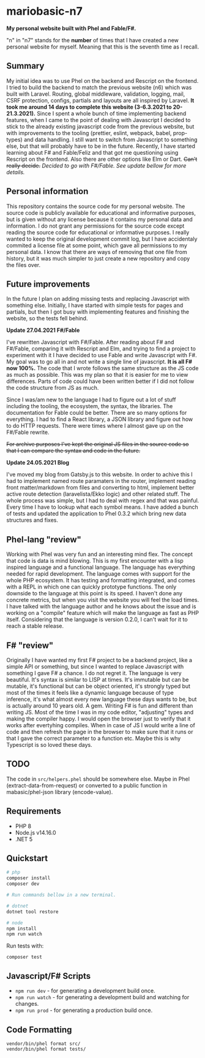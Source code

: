 # mariobasic-n7

**My personal website built with Phel and Fable/F#.**

"n" in "n7" stands for the **number** of times that I have created a new personal website for myself. Meaning that this is the seventh time as I recall.

## Summary

My initial idea was to use Phel on the backend and Rescript on the frontend. I tried to build the backend to match the previous website (n6) which was built with Laravel. Routing, global middleware, validation, logging, mail, CSRF protection, configs, partials and layouts are all inspired by Laravel. **It took me around 14 days to complete this website (3-6.3.2021 to 20-21.3.2021).** Since I spent a whole bunch of time implementing backend features, when I came to the point of dealing with Javascript I decided to stick to the already existing javascript code from the previous website, but with improvements to the tooling (prettier, eslint, webpack, babel, prop-types) and data handling. I still want to switch from Javascript to something else, but that will probably have to be in the future. Recently, I have started learning about F# and Fable/Feliz and that got me questioning using Rescript on the frontend. Also there are other options like Elm or Dart. ~~Can't really decide.~~ _Decided to go with F#/Fable. See update bellow for more details._

## Personal information

This repository contains the source code for my personal website. The source code is publicly available for educational and informative purposes, but is given without any license because it contains my personal data and information. I do not grant any permissions for the source code except reading the source code for educational or informative purposes. I really wanted to keep the original development commit log, but I have accidentaly commited a license file at some point, which gave all permissions to my personal data. I know that there are ways of removing that one file from history, but it was much simpler to just create a new repository and copy the files over.

## Future improvements

In the future I plan on adding missing tests and replacing Javascript with something else. Initially, I have started with simple tests for pages and partials, but then I got busy with implementing features and finishing the website, so the tests fell behind.

**Update 27.04.2021 F#/Fable**

I've rewritten Javascript with F#/Fable. After reading about F# and F#/Fable, comparing it with Rescript and Elm, and trying to find a project to experiment with it I have decided to use Fable and write Javascript with F#. My goal was to go all in and not write a single line of javascript. **It is all F# now 100%.** The code that I wrote follows the same structure as the JS code as much as possible. This was my plan so that it is easier for me to view differences. Parts of code could have been written better if I did not follow the code structure from JS as much.

Since I was/am new to the language I had to figure out a lot of stuff including the tooling, the ecosystem, the syntax, the libraries. The documentation for Fable could be better. There are so many options for everything. I had to find a React library, a JSON library and figure out how to do HTTP requests. There were times where I almost gave up on the F#/Fable rewrite.

~~For archive purposes I've kept the original JS files in the source code so that I can compare the syntax and code in the future.~~

**Update 24.05.2021 Blog**

I've moved my blog from Gatsby.js to this website. In order to achive this I had to implement named route paramaters in the router, implement reading front matter/markdown from files and converting to html, implement better active route detection (laravelista/Ekko logic) and other related stuff. The whole process was simple, but I had to deal with regex and that was painful. Every time I have to lookup what each symbol means. I have added a bunch of tests and updated the application to Phel 0.3.2 which bring new data structures and fixes.

## Phel-lang "review"

Working with Phel was very fun and an interesting mind flex. The concept that code is data is mind blowing. This is my first encounter with a lisp inspired language and a functional language. The language has everything needed for rapid development. The language comes with support for the whole PHP ecosystem. It has testing and formatting integrated, and comes with a REPL in which one can quickly prototype functions. The only downside to the language at this point is its speed. I haven't done any concrete metrics, but when you visit the website you will feel the load times. I have talked with the language author and he knows about the issue and is working on a "compile" feature which will make the language as fast as PHP itself. Considering that the language is version 0.2.0, I can't wait for it to reach a stable release.

## F# "review"

Originally I have wanted my first F# project to be a backend project, like a simple API or something, but since I wanted to replace Javascript with something I gave F# a chance. I do not regret it. The language is very beautiful. It's syntax is similar to LISP at times. It's immutable but can be mutable, it's functional but can be object oriented, it's strongly typed but most of the times it feels like a dynamic language because of type inference, it's what almost every new language these days wants to be, but is actually around 10 years old. A gem. Writing F# is fun and different than writing JS. Most of the time I was in my code editor, "adjusting" types and making the compiler happy. I would open the browser just to verify that it works after evertyhing compiles. When in case of JS I would write a line of code and then refresh the page in the browser to make sure that it runs or that I gave the correct parameter to a function etc. Maybe this is why Typescript is so loved these days.

## TODO

The code in `src/helpers.phel` should be somewhere else. Maybe in Phel (extract-data-from-request) or converted to a public function in mabasic/phel-json library (encode-value).

## Requirements

- PHP 8
- Node.js v14.16.0
- .NET 5

## Quickstart

```bash
# php
composer install
composer dev

# Run commands bellow in a new terminal.

# dotnet
dotnet tool restore

# node
npm install
npm run watch
```

Run tests with:

```
composer test
```


## Javascript/F# Scripts

- `npm run dev` - for generating a development build once.
- `npm run watch` - for generating a development build and watching for changes.
- `npm run prod` - for generating a production build once.


## Code Formatting

```
vendor/bin/phel format src/
vendor/bin/phel format tests/
```

